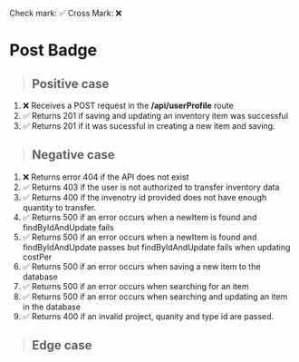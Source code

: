 Check mark: ✅
Cross Mark: ❌

# Post Badge

> ## Positive case

1. ❌ Receives a POST request in the **/api/userProfile** route
2. ✅ Returns 201 if saving and updating an inventory item was successful
3. ✅ Returns 201 if it was sucessful in creating a new item and saving.

> ## Negative case

1. ❌ Returns error 404 if the API does not exist
2. ✅ Returns 403 if the user is not authorized to transfer inventory data
3. ✅ Returns 400 if the invenotry id provided does not have enough quantity to transfer.
4. ✅ Returns 500 if an error occurs when a newItem is found and findByIdAndUpdate fails
5. ✅ Returns 500 if an error occurs when a newItem is found and findByIdAndUpdate passes but findByIdAndUpdate fails when updating costPer
6. ✅ Returns 500 if an error occurs when saving a new item to the database
7. ✅ Returns 500 if an error occurs when searching for an item
8. ✅ Returns 500 if an error occurs when searching and updating an item in the database
9. ✅ Returns 400 if an invalid project, quanity and type id are passed.

> ## Edge case
